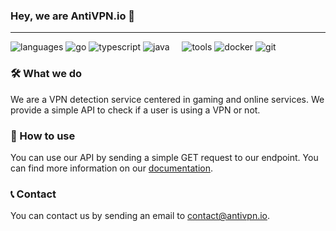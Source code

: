 ### Hey, we are AntiVPN.io 👋

----

![languages](https://img.shields.io/static/v1?label=&message=languages:&color=111&style=flat-square)
![go](https://img.shields.io/static/v1?logo=go&label=&message=golang&color=36465D&logoColor=AAA&style=flat-square)
![typescript](https://img.shields.io/static/v1?logo=typescript&label=&message=typescript&color=36465D&logoColor=AAA&style=flat-square)
![java](https://img.shields.io/static/v1?logo=openjdk&label=&message=java&color=36465D&logoColor=AAA&style=flat-square)
&nbsp;&nbsp;&nbsp;
![tools](https://img.shields.io/static/v1?label=&message=tools:&color=111&style=flat-square)
![docker](https://img.shields.io/static/v1?logo=docker&label=&message=docker&color=36465D&logoColor=AAA&style=flat-square)
![git](https://img.shields.io/static/v1?logo=git&label=&message=git&color=36465D&logoColor=AAA&style=flat-square)


### 🛠️ What we do
We are a VPN detection service centered in gaming and online services. We provide a simple API to check if a user is using a VPN or not.

### 🚀 How to use

You can use our API by sending a simple GET request to our endpoint. You can find more information on our [documentation](https://docs.antivpn.io).


### 📞 Contact

You can contact us by sending an email to [contact@antivpn.io](mailto:contact@antivpn.io).

